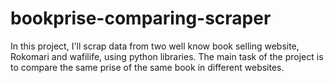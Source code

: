 # bookprise-comparing-scraper
In this project, I'll scrap data from two well know book selling website, Rokomari and wafilife, using python libraries. The main task of the project is to compare the same prise of the same book in different websites.
